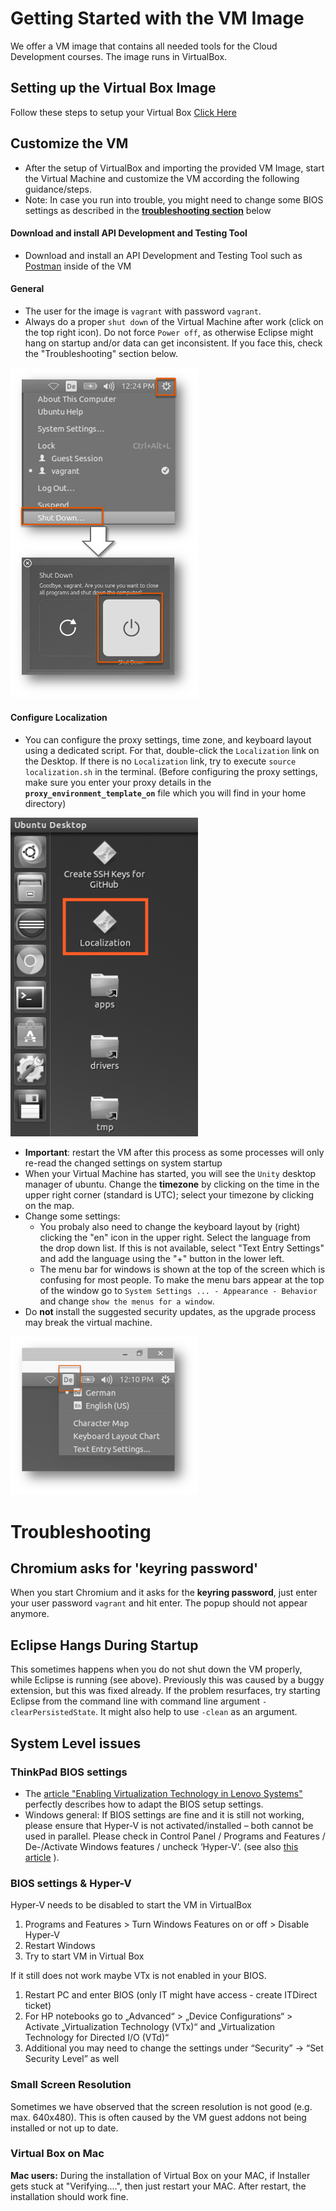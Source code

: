 # Getting Started with the VM Image

We offer a VM image that contains all needed tools for the Cloud Development courses. The image runs in VirtualBox.

## Setting up the Virtual Box Image
Follow these steps to setup your Virtual Box [Click Here](VMImage_GettingStarted_VirtualBox.md)

<div id="inside-the-vm"></div>
 
## Customize the VM
- After the setup of VirtualBox and importing the provided VM Image, start the Virtual Machine and customize the VM according the following guidance/steps.
- Note: In case you run into trouble, you might need to change some BIOS settings as described in the **[troubleshooting section](#troubleshooting)** below

#### Download and install API Development and Testing Tool

- Download and install an API Development and Testing Tool such as [Postman](https://www.getpostman.com/) inside of the VM

#### General
- The user for the image is `vagrant` with password `vagrant`.
- Always do a proper `shut down` of the Virtual Machine after work (click on the top right icon). Do not force `Power off`, as otherwise Eclipse might hang on startup and/or data can get inconsistent. If you face this, check the "Troubleshooting" section below.

<img src="images/VM_Shut_Down.png " width="300" />

#### Configure Localization
- You can configure the proxy settings, time zone, and keyboard layout using a dedicated script. For that, double-click the `Localization` link on the Desktop. If there is no `Localization` link, try to execute `source localization.sh` in the terminal.
(Before configuring the proxy settings, make sure you enter your proxy details in the **`proxy_environment_template_on`** file which you will find in your home directory)

<img src="images/VM_Execute_Localization.png " width="300" />

  - **Important**: restart the VM after this process as some processes will only re-read the changed settings on system startup
  - When your Virtual Machine has started, you will see the `Unity` desktop manager of ubuntu. Change the **timezone** by clicking on the time in the upper right corner (standard is UTC); select your timezone by clicking on the map.
  - Change some settings:
    - You probaly also need to change the keyboard layout by (right) clicking the "en" icon in the upper right. Select the language from the drop down list. If this is not available, select "Text Entry Settings" and add the language using the "+" button in the lower left.
    - The menu bar for windows is shown at the top of the screen which is confusing for most people. To make the menu bars appear at the top of the window go to `System Settings ... - Appearance - Behavior` and change `show the menus for a window`.
- Do **not** install the suggested security updates, as the upgrade process may break the virtual machine.

<img src="images/VM_Change_Keyboard_Layout.png " width="300" />

# Troubleshooting

## Chromium asks for 'keyring password'
When you start Chromium and it asks for the **keyring password**, just enter your user password `vagrant` and hit enter. The popup should not appear anymore.

## Eclipse Hangs During Startup
This sometimes happens when you do not shut down the VM properly, while Eclipse is running (see above). Previously this was caused by a buggy extension, but this was fixed already. If the problem resurfaces, try starting Eclipse from the command line with command line argument `-clearPersistedState`. It might also help to use `-clean` as an argument.

## System Level issues

### ThinkPad BIOS settings
* The [article "Enabling Virtualization Technology in Lenovo Systems"](http://amiduos.com/support/knowledge-base/article/enabling-virtualization-in-lenovo-systems) perfectly describes how to adapt the BIOS setup settings.
* Windows general: If BIOS settings are fine and it is still not working, please ensure that Hyper-V is not activated/installed – both cannot be used in parallel. Please check in Control Panel / Programs and Features / De-/Activate Windows features / uncheck ‘Hyper-V’. (see also [this article](https://forums.lenovo.com/t5/Windows-7-Discussion/Intel-VT-Virtualization-Technology-Enabled-but-not-recognized-on/td-p/1599332) ).

### BIOS settings & Hyper-V
Hyper-V needs to be disabled to start the VM in VirtualBox
1. Programs and Features > Turn Windows Features on or off > Disable Hyper-V
2. Restart Windows
3. Try to start VM in Virtual Box

If it still does not work maybe VTx is not enabled in your BIOS.
1.	Restart PC and enter BIOS (only IT might have access - create ITDirect ticket)
2.	For HP notebooks go to „Advanced“ > „Device Configurations“ > Activate „Virtualization Technology (VTx)“ and „Virtualization Technology for Directed I/O (VTd)“
3.  Additional you may need to change the settings under “Security” -> “Set Security Level” as well

### Small Screen Resolution
Sometimes we have observed that the screen resolution is not good (e.g. max. 640x480).
This is often caused by the VM guest addons not being installed or not up to date.

### Virtual Box on Mac 

**Mac users:** During the installation of Virtual Box on your MAC, if Installer gets stuck at "Verifying....", then just restart your MAC. After restart, the installation should work fine.
